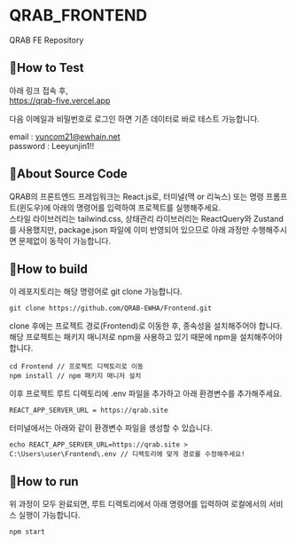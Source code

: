 <!-- Template for PROJECT REPORT of CapstoneDesign 2024-2H, initially written by khyoo -->
<!-- 본 파일은 2024년도 컴공 졸업프로젝트의 <1차보고서> 작성을 위한 기본 양식입니다. -->
<!-- 아래에 "*"..."*" 표시는 italic체로 출력하기 위해서 사용한 것입니다. -->
<!-- "내용"에 해당하는 부분을 지우고, 여러분 과제의 내용을 작성해 주세요. -->

# QRAB_FRONTEND

QRAB FE Repository

## 🎈How to Test
아래 링크 접속 후, <br>
https://qrab-five.vercel.app

다음 이메일과 비밀번호로 로그인 하면 기존 데이터로 바로 테스트 가능합니다.

email : yuncom21@ewhain.net  <br>
password : Leeyunjin1!! 


## 🎈About Source Code

QRAB의 프론트엔드 프레임워크는 React.js로, 터미널(맥 or 리눅스) 또는 명령 프롬프트(윈도우)에 아래의 명령어를 입력하여 프로젝트를 실행해주세요. <br>
스타일 라이브러리는 tailwind.css, 상태관리 라이브러리는 ReactQuery와 Zustand를 사용했지만, package.json 파일에 이미 반영되어 있으므로 아래 과정만 수행해주시면 문제없이 동작이 가능합니다.

## 🎈How to build

이 레포지토리는 해당 명령어로 git clone 가능합니다.

```
git clone https://github.com/QRAB-EWHA/Frontend.git
```

clone 후에는 프로젝트 경로(Frontend)로 이동한 후, 종속성을 설치해주어야 합니다. <br> 해당 프로젝트는 패키지 매니저로 npm을 사용하고 있기 때문에 npm을 설치해주어야 합니다.

```
cd Frontend // 프로젝트 디렉토리로 이동
npm install // npm 패키지 매니저 설치
```



이후 프로젝트 루트 디렉토리에 .env 파일을 추가하고 아래 환경변수를 추가해주세요.

```
REACT_APP_SERVER_URL = https://qrab.site
```

터미널에서는 아래와 같이 환경변수 파일을 생성할 수 있습니다.

```
echo REACT_APP_SERVER_URL=https://qrab.site > C:\Users\user\Frontend\.env // 디렉토리에 맞게 경로를 수정해주세요!
```


## 🎈How to run

위 과정이 모두 완료되면, 루트 디렉토리에서 아래 명령어를 입력하여 로컬에서의 서비스 실행이 가능합니다.

```
npm start
```
